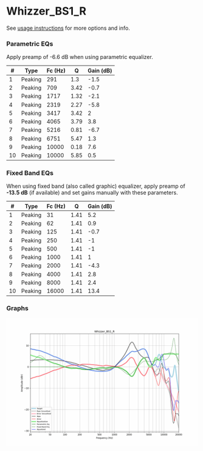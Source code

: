 # Whizzer_BS1_R
See [usage instructions](https://github.com/jaakkopasanen/AutoEq#usage) for more options and info.

### Parametric EQs
Apply preamp of -6.6 dB when using parametric equalizer.

|   # | Type    |   Fc (Hz) |    Q |   Gain (dB) |
|-----|---------|-----------|------|-------------|
|   1 | Peaking |       291 | 1.3  |        -1.5 |
|   2 | Peaking |       709 | 3.42 |        -0.7 |
|   3 | Peaking |      1717 | 1.32 |        -2.1 |
|   4 | Peaking |      2319 | 2.27 |        -5.8 |
|   5 | Peaking |      3417 | 3.42 |         2   |
|   6 | Peaking |      4065 | 3.79 |         3.8 |
|   7 | Peaking |      5216 | 0.81 |        -6.7 |
|   8 | Peaking |      6751 | 5.47 |         1.3 |
|   9 | Peaking |     10000 | 0.18 |         7.6 |
|  10 | Peaking |     10000 | 5.85 |         0.5 |

### Fixed Band EQs
When using fixed band (also called graphic) equalizer, apply preamp of **-13.5 dB** (if available) and set gains manually with these parameters.

|   # | Type    |   Fc (Hz) |    Q |   Gain (dB) |
|-----|---------|-----------|------|-------------|
|   1 | Peaking |        31 | 1.41 |         5.2 |
|   2 | Peaking |        62 | 1.41 |         0.9 |
|   3 | Peaking |       125 | 1.41 |        -0.7 |
|   4 | Peaking |       250 | 1.41 |        -1   |
|   5 | Peaking |       500 | 1.41 |        -1   |
|   6 | Peaking |      1000 | 1.41 |         1   |
|   7 | Peaking |      2000 | 1.41 |        -4.3 |
|   8 | Peaking |      4000 | 1.41 |         2.8 |
|   9 | Peaking |      8000 | 1.41 |         2.4 |
|  10 | Peaking |     16000 | 1.41 |        13.4 |

### Graphs
![](./Whizzer_BS1_R.png)
